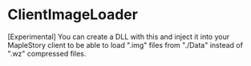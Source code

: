 # ClientImageLoader
[Experimental] You can create a DLL with this and inject it into your MapleStory client to be able to load ".img" files from "./Data" instead of ".wz" compressed files.
